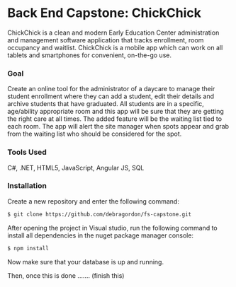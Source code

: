 # Back End Capstone: ChickChick

ChickChick is a clean and modern Early Education Center administration and management software application that tracks enrollment, room occupancy and waitlist. ChickChick is a mobile app which can work on all tablets and smartphones for convenient, on-the-go use.

### Goal

Create an online tool for the administrator of a daycare to manage their student enrollment where they can add a student, edit their details and archive students that have graduated.  All students are in a specific, age/ability appropriate room and this app will be sure that they are getting the right care at all times.  The added feature will be the waiting list tied to each room.  The app will alert the site manager when spots appear and grab from the waiting list who should be considered for the spot.

### Tools Used

C#, .NET, HTML5, JavaScript, Angular JS, SQL

### Installation

Create a new repository and enter the following command:

```sh
$ git clone https://github.com/debragordon/fs-capstone.git
```

After opening the project in Visual studio, run the following command to install all dependencies in the nuget package manager console:

```sh
$ npm install
```

Now make sure that your database is up and running.

Then, once this is done ....... (finish this)

